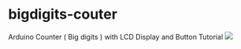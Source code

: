 # bigdigits-couter
Arduino Counter ( Big digits ) with LCD Display and Button Tutorial
![](https://blogger.googleusercontent.com/img/b/R29vZ2xl/AVvXsEh-LLbQK-s9I_SrqWvXNAN788D1aM_R7QLToCSzpVM7G6tTezlnbYAcEU58b3pW1SwLrpTU5z11IiQjWe97tFpI9-Qf_j7dvwFDb9Zs17ndWbSbTJA62H0ru-79ox2wHxKgS1-ZnsOgdHU/s640/lcd_push_button_i2c_bb.jpg)

